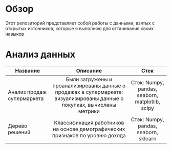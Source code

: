 # Обзор

Этот репозиторий представляет собой работы с данными, взятых с открытых источников, которые я выполняю для оттачивания своих навыков



# Анализ данных
Название|Описание | Стек
-----------|:-------:|:--------: 
Анализ продаж супермаркета| Были загружены и проанализированы данные о продажах в супермаркете: визуализированы данные о покупках, вычислены метрики | Стэк: Numpy, pandas, seaborn, matplotlib, scipy
Дерево решений | Классификация работников на основе демографических признаков по уровню дохода  | Стэк: Numpy, pandas, seaborn, sklearn
